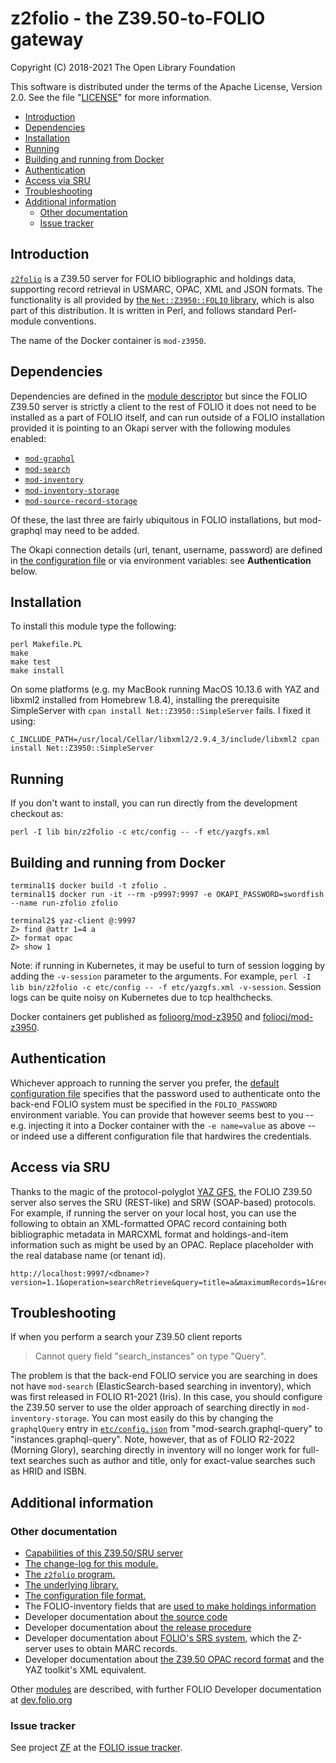 # z2folio - the Z39.50-to-FOLIO gateway

Copyright (C) 2018-2021 The Open Library Foundation

This software is distributed under the terms of the Apache License,
Version 2.0. See the file "[LICENSE](LICENSE)" for more information.

<!-- md2toc -l 2 README.md -->
* [Introduction](#introduction)
* [Dependencies](#dependencies)
* [Installation](#installation)
* [Running](#running)
* [Building and running from Docker](#building-and-running-from-docker)
* [Authentication](#authentication)
* [Access via SRU](#access-via-sru)
* [Troubleshooting](#troubleshooting)
* [Additional information](#additional-information)
    * [Other documentation](#other-documentation)
    * [Issue tracker](#issue-tracker)


## Introduction

[`z2folio`](bin/z2folio) is a Z39.50 server for FOLIO bibliographic and holdings data, supporting record retrieval in USMARC, OPAC, XML and JSON formats. The functionality is all provided by [the `Net::Z3950::FOLIO` library](lib/Net/Z3950/FOLIO.pm), which is also part of this distribution. It is written in Perl, and follows standard Perl-module conventions.

The name of the Docker container is `mod-z3950`.

## Dependencies

Dependencies are defined in the [module descriptor](ModuleDescriptor.json) but since the FOLIO Z39.50 server is strictly a client to the rest of FOLIO it does not need to be installed as a part of FOLIO itself, and can run outside of a FOLIO installation provided it is pointing to an Okapi server with the following modules enabled:

* [`mod-graphql`](https://github.com/folio-org/mod-graphql)
* [`mod-search`](https://github.com/folio-org/mod-search)
* [`mod-inventory`](https://github.com/folio-org/mod-inventory)
* [`mod-inventory-storage`](https://github.com/folio-org/mod-inventory-storage)
* [`mod-source-record-storage`](https://github.com/folio-org/mod-source-record-storage)

Of these, the last three are fairly ubiquitous in FOLIO installations, but mod-graphql may need to be added.

The Okapi connection details (url, tenant, username, password) are defined in [the configuration file](etc/config.json) or via environment variables: see **Authentication** below.

## Installation

To install this module type the following:

    perl Makefile.PL
    make
    make test
    make install

On some platforms (e.g. my MacBook running MacOS 10.13.6 with YAZ and libxml2 installed from Homebrew 1.8.4), installing the prerequisite SimpleServer with `cpan install Net::Z3950::SimpleServer` fails. I fixed it using:

    C_INCLUDE_PATH=/usr/local/Cellar/libxml2/2.9.4_3/include/libxml2 cpan install Net::Z3950::SimpleServer

## Running

If you don't want to install, you can run directly from the development checkout as:

    perl -I lib bin/z2folio -c etc/config -- -f etc/yazgfs.xml

## Building and running from Docker

    terminal1$ docker build -t zfolio .
    terminal1$ docker run -it --rm -p9997:9997 -e OKAPI_PASSWORD=swordfish --name run-zfolio zfolio

    terminal2$ yaz-client @:9997
    Z> find @attr 1=4 a
    Z> format opac
    Z> show 1

Note: if running in Kubernetes, it may be useful to turn of session logging by adding the `-v-session` parameter to the arguments. For example, `perl -I lib bin/z2folio -c etc/config -- -f etc/yazgfs.xml -v-session`. Session logs can be quite noisy on Kubernetes due to tcp healthchecks.

Docker containers get published as [folioorg/mod-z3950](https://hub.docker.com/r/folioorg/mod-z3950/tags?page=1&ordering=last_updated) and [folioci/mod-z3950](https://hub.docker.com/r/folioci/mod-z3950/tags?page=1&ordering=last_updated).

## Authentication

Whichever approach to running the server you prefer, the [default configuration file](etc/config.json) specifies that the password used to authenticate onto the back-end FOLIO system must be specified in the `FOLIO_PASSWORD` environment variable. You can provide that however seems best to you -- e.g. injecting it into a Docker container with the `-e name=value` as above -- or indeed use a different configuration file that hardwires the credentials.

## Access via SRU

Thanks to the magic of the protocol-polyglot [YAZ GFS](https://software.indexdata.com/yaz/doc/server.html), the FOLIO Z39.50 server also serves the SRU (REST-like) and SRW (SOAP-based) protocols. For example, if running the server on your local host, you can use the following to obtain an XML-formatted OPAC record containing both bibliographic metadata in MARCXML format and holdings-and-item information such as might be used by an OPAC. Replace placeholder <dbname> with the real database name (or tenant id).

    http://localhost:9997/<dbname>?version=1.1&operation=searchRetrieve&query=title=a&maximumRecords=1&recordSchema=opac

## Troubleshooting

If when you perform a search your Z39.50 client reports

> Cannot query field "search_instances" on type "Query".

The problem is that the back-end FOLIO service you are searching in does not have `mod-search` (ElasticSearch-based searching in inventory), which was first released in FOLIO R1-2021 (Iris). In this case, you should configure the Z39.50 server to use the older approach of searching directly in `mod-inventory-storage`. You can most easily do this by changing the `graphqlQuery` entry in [`etc/config.json`](etc/config.json) from "mod-search.graphql-query" to "instances.graphql-query". Note, however, that as of FOLIO R2-2022 (Morning Glory), searching directly in inventory will no longer work for full-text searches such as author and title, only for exact-value searches such as HRID and ISBN.

## Additional information

### Other documentation

* [Capabilities of this Z39.50/SRU server](doc/capabilities.md)
* [The change-log for this module.](Changes.md)
* [The `z2folio` program.](doc/from-pod/z2folio.md)
* [The underlying library.](doc/from-pod/Net-Z3950-FOLIO.md)
* [The configuration file format.](doc/from-pod/Net-Z3950-FOLIO-Config.md)
* The FOLIO-inventory fields that are [used to make holdings information](doc/inventory-fields-used.md)
* Developer documentation about [the source code](doc/source-code-overview.md)
* Developer documentation about [the release procedure](doc/release-procedure.md)
* Developer documentation about [FOLIO's SRS system](doc/srs/using-srs.md), which the Z-server uses to obtain MARC records.
* Developer documentation about [the Z39.50 OPAC record format](doc/opac/README.md) and the YAZ toolkit's XML equivalent.

Other [modules](https://dev.folio.org/source-code/) are described,
with further FOLIO Developer documentation at [dev.folio.org](https://dev.folio.org/)

### Issue tracker

See project [ZF](https://issues.folio.org/browse/ZF)
at the [FOLIO issue tracker](https://dev.folio.org/guidelines/issue-tracker).

